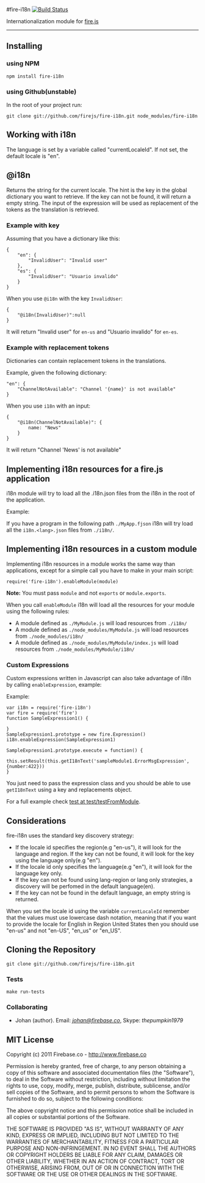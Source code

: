 #fire-i18n
[![Build Status](https://secure.travis-ci.org/firejs/fire-i18n.png)](http://travis-ci.org/firejs/fire-i18n)

Internationalization module for [fire.js](https://github.com/firejs/fire)
***

## Installing

### using NPM

    npm install fire-i18n

### using Github(unstable)
In the root of your project run:

    git clone git://github.com/firejs/fire-i18n.git node_modules/fire-i18n

## Working with i18n

The language is set by a variable called "currentLocaleId". If not set, the default locale is "en".

## @i18n

Returns the string for the current locale. The hint is the key in the global dictionary you want to retrieve. If the key can not be found, it will return a empty string. The input of the expression will be used as replacement of the tokens as the translation is retrieved.

### Example with key

Assuming that you have a dictionary like this:

    {
		"en": {
			"InvalidUser": "Invalid user"
		},
		"es": {
			"InvalidUser": "Usuario invalido"
		}
	}

When you use `@i18n` with the key `InvalidUser`:
    
	{
		"@i18n(InvalidUser)":null
	}

It will return "Invalid user" for `en-us` and "Usuario invalido" for `en-es`.

### Example with replacement tokens

Dictionaries can contain replacement tokens in the translations.

Example, given the following dictionary:

    "en": {
		"ChannelNotAvailable": "Channel '{name}' is not available"
	}

When you use `i18n` with an input:

	{
		"@i18n(ChannelNotAvailable)": {
			name: "News"
		}
	}

It will return "Channel 'News' is not available"

## Implementing i18n resources for a fire.js application

i18n module will try to load all the .i18n.json files from the i18n in the root of the application.

Example:

If you have a program in the following path `./MyApp.fjson` i18n will try load all the `i18n.<lang>.json` files from `./i18n/`.

## Implementing i18n resources in a custom module

Implementing i18n resources in a module works the same way than applications, except for a simple call you have to make in your main script:

    require('fire-i18n').enableModule(module)

**Note:** You must pass `module` and not `exports` or `module.exports`.

When you call `enableModule` i18n will load all the resources for your module using the following rules:

* A module defined as `./MyModule.js` will load resources from `./i18n/`
* A module defined as `./node_modules/MyModule.js` will load resources from `./node_modules/i18n/`
* A module defined as `./node_modules/MyModule/index.js` will load resources from `./node_modules/MyModule/i18n/`

### Custom Expressions

Custom expressions written in Javascript can also take advantage of i18n by calling `enableExpression`, example:

Example:

    var i18n = require('fire-i18n')
	var fire = require('fire')
    function SampleExpression1() {
	
	}
	SampleExpression1.prototype = new fire.Expression()
	i18n.enableExpression(SampleExpression1)

	SampleExpression1.prototype.execute = function() {
		this.setResult(this.getI18nText('sampleModule1.ErrorMsgExpression',{number:422}))
	}

You just need to pass the expression class and you should be able to use  `getI18nText` using a key and replacements object.

For a full example check [test at test/testFromModule](https://github.com/firejs/fire-i18n/tree/master/test/testFromModule).

## Considerations

fire-i18n uses the standard key discovery strategy:

* If the locale id specifies the region(e.g "en-us"), it will look for the language and region. If the key can not be found, it will look for the key using the language only(e.g "en").
* If the locale id only specifies the language(e.g "en"), it will look for the language key only.
* If the key can not be found using lang-region or lang only strategies, a discovery will be perfomed in the default language(en).
* If the key can not be found in the default language, an empty string is returned.

When you set the locale id using the variable `currentLocaleId` remember that the values must use lowercase dash notation, meaning that if you want to provide the locale for English in Region United States then you should use "en-us" and not "en-US", "en\_us" or "en\_US".


## Cloning the Repository

    git clone git://github.com/firejs/fire-i18n.git

### Tests

    make run-tests

### Collaborating

* Johan (author). Email: *johan@firebase.co*, Skype: *thepumpkin1979*

## MIT License

Copyright (c) 2011 Firebase.co - http://www.firebase.co

Permission is hereby granted, free of charge, to any person obtaining a copy
of this software and associated documentation files (the "Software"), to deal
in the Software without restriction, including without limitation the rights
to use, copy, modify, merge, publish, distribute, sublicense, and/or sell
copies of the Software, and to permit persons to whom the Software is
furnished to do so, subject to the following conditions:

The above copyright notice and this permission notice shall be included in
all copies or substantial portions of the Software.

THE SOFTWARE IS PROVIDED "AS IS", WITHOUT WARRANTY OF ANY KIND, EXPRESS OR
IMPLIED, INCLUDING BUT NOT LIMITED TO THE WARRANTIES OF MERCHANTABILITY,
FITNESS FOR A PARTICULAR PURPOSE AND NON-INFRINGEMENT. IN NO EVENT SHALL THE
AUTHORS OR COPYRIGHT HOLDERS BE LIABLE FOR ANY CLAIM, DAMAGES OR OTHER
LIABILITY, WHETHER IN AN ACTION OF CONTRACT, TORT OR OTHERWISE, ARISING FROM,
OUT OF OR IN CONNECTION WITH THE SOFTWARE OR THE USE OR OTHER DEALINGS IN
THE SOFTWARE.